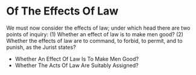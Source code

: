 # Of The Effects Of Law

We must now consider the effects of law; under which head there are two points of inquiry:
(1) Whether an effect of law is to make men good?
(2) Whether the effects of law are to command, to forbid, to permit, and to punish, as the Jurist states?

* Whether An Effect Of Law Is To Make Men Good?
* Whether The Acts Of Law Are Suitably Assigned?